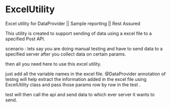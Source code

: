# ExcelUtility
Excel utility for DataProvider || Sample reporting || Rest Assured 


This utility is created to support sending of data using a excel file 
to a specified Post API.

scenario : lets say you are doing manual testing and have to send
data to a specified server after you collect data on certain params.

then all you need here to use this excel utility.

just add all the variable names in the excel file.
@DataProvider annotation of testng will help extract the information
added in the excel file using ExcelUtility class and pass those 
params row by row in the test .

test will then call the api and send data to which ever server it 
wants to send.

